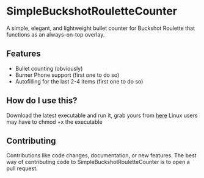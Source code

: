 # SimpleBuckshotRouletteCounter
A simple, elegant, and lightweight bullet counter for Buckshot Roulette that functions as an always-on-top overlay.

## Features
- Bullet counting (obviously)
- Burner Phone support (first one to do so)
- Autofilling for the last 2-4 items (first one to do so)

## How do I use this?
Download the latest executable and run it, grab yours from [here](https://github.com/xplanthris/SimpleBuckshotRouletteCounter/releases/latest)
Linux users may have to chmod +x the executable

## Contributing
Contributions like code changes, documentation, or new features. The best way of contributing code to SimpleBuckshotRouletteCounter is to open a pull request.
